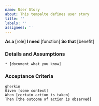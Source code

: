 ```yaml
---
name: User Story
about: This tempalte defines user story
title: ''
labels: ''
assignees: ''
---
```


**As a** [role]
**I need** [function]
**So that** [benefit]

### Details and Assumptions

    * [document what you know]

### Acceptance Criteria

    gherkin
    Given [some context]
    When [certain action is taken]
    Then [the outcome of action is observed]
